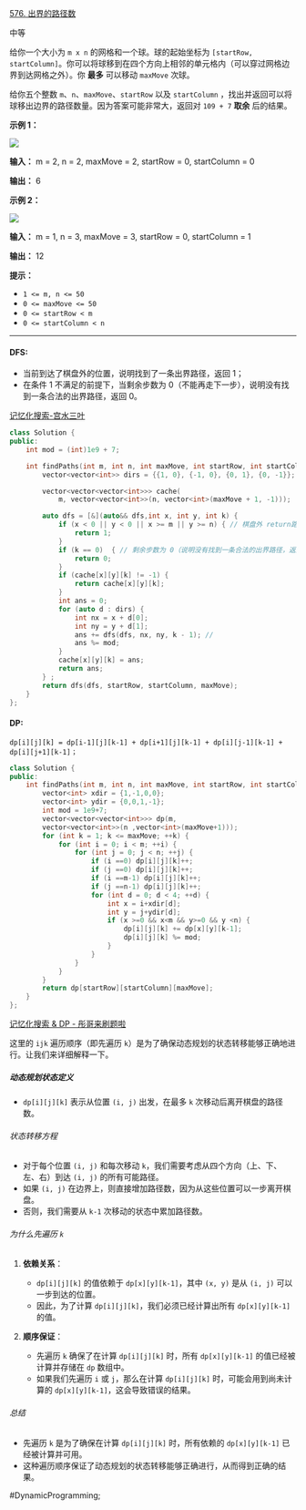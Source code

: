 
[576. 出界的路径数](https://leetcode.cn/problems/out-of-boundary-paths/)

中等

给你一个大小为 `m x n` 的网格和一个球。球的起始坐标为 `[startRow, startColumn]`。你可以将球移到在四个方向上相邻的单元格内（可以穿过网格边界到达网格之外）。你 **最多** 可以移动 `maxMove` 次球。

给你五个整数 `m`、`n`、`maxMove`、`startRow` 以及 `startColumn` ，找出并返回可以将球移出边界的路径数量。因为答案可能非常大，返回对 `109 + 7` **取余** 后的结果。

**示例 1：**

![](https://assets.leetcode.com/uploads/2021/04/28/out_of_boundary_paths_1.png)

**输入：** m = 2, n = 2, maxMove = 2, startRow = 0, startColumn = 0

**输出：** 6

**示例 2：**

![](https://assets.leetcode.com/uploads/2021/04/28/out_of_boundary_paths_2.png)

**输入：** m = 1, n = 3, maxMove = 3, startRow = 0, startColumn = 1

**输出：** 12

**提示：**

- `1 <= m, n <= 50`
- `0 <= maxMove <= 50`
- `0 <= startRow < m`
- `0 <= startColumn < n`

---- ----
#### DFS:
- 当前到达了棋盘外的位置，说明找到了一条出界路径，返回 1；
- 在条件 1 不满足的前提下，当剩余步数为 0（不能再走下一步），说明没有找到一条合法的出界路径，返回 0。

[记忆化搜索-宫水三叶](https://leetcode.cn/problems/out-of-boundary-paths/solutions/936439/gong-shui-san-xie-yi-ti-shuang-jie-ji-yi-asrz/)

```cpp
class Solution {
public:
    int mod = (int)1e9 + 7;

    int findPaths(int m, int n, int maxMove, int startRow, int startColumn) {
        vector<vector<int>> dirs = {{1, 0}, {-1, 0}, {0, 1}, {0, -1}};

        vector<vector<vector<int>>> cache(
            m, vector<vector<int>>(n, vector<int>(maxMove + 1, -1)));

        auto dfs = [&](auto&& dfs,int x, int y, int k) {
            if (x < 0 || y < 0 || x >= m || y >= n) { // 棋盘外 return路径1
                return 1;
            }
            if (k == 0)  { // 剩余步数为 0（说明没有找到一条合法的出界路径，返回 0。
                return 0;
            }
            if (cache[x][y][k] != -1) {
                return cache[x][y][k];
            }
            int ans = 0;
            for (auto d : dirs) {
                int nx = x + d[0];
                int ny = y + d[1];
                ans += dfs(dfs, nx, ny, k - 1); //
                ans %= mod;
            }
            cache[x][y][k] = ans;
            return ans;
        } ;
        return dfs(dfs, startRow, startColumn, maxMove);
    }
};
```

#### DP:

`dp[i][j][k] = dp[i-1][j][k-1] + dp[i+1][j][k-1] + dp[i][j-1][k-1] + dp[i][j+1][k-1]；`

```cpp
class Solution {
public:
    int findPaths(int m, int n, int maxMove, int startRow, int startColumn) {
        vector<int> xdir = {1,-1,0,0};
        vector<int> ydir = {0,0,1,-1};
        int mod = 1e9+7;
        vector<vector<vector<int>>> dp(m,
        vector<vector<int>>(n ,vector<int>(maxMove+1)));
        for (int k = 1; k <= maxMove; ++k) {
            for (int i = 0; i < m; ++i) {
                for (int j = 0; j < n; ++j) {
                    if (i ==0) dp[i][j][k]++;
                    if (j ==0) dp[i][j][k]++;
                    if (i ==m-1) dp[i][j][k]++;
                    if (j ==n-1) dp[i][j][k]++;
                    for (int d = 0; d < 4; ++d) {
                        int x = i+xdir[d];
                        int y = j+ydir[d];
                        if (x >=0 && x<m && y>=0 && y <n) {
                            dp[i][j][k] += dp[x][y][k-1];
                            dp[i][j][k] %= mod;
                        }
                    }
                }
            }
        }
        return dp[startRow][startColumn][maxMove];
    }
};
```
[记忆化搜索 & DP - 彤哥来刷题啦](https://leetcode.cn/problems/out-of-boundary-paths/solutions/1/yi-ti-wu-jie-dfs-jian-zhi-ji-yi-hua-sou-k4dtg/)

这里的 `ijk` 遍历顺序（即先遍历 `k`）是为了确保动态规划的状态转移能够正确地进行。让我们来详细解释一下。

##### 动态规划状态定义
- `dp[i][j][k]` 表示从位置 `(i, j)` 出发，在最多 `k` 次移动后离开棋盘的路径数。

###### 状态转移方程
- 对于每个位置 `(i, j)` 和每次移动 `k`，我们需要考虑从四个方向（上、下、左、右）到达 `(i, j)` 的所有可能路径。
- 如果 `(i, j)` 在边界上，则直接增加路径数，因为从这些位置可以一步离开棋盘。
- 否则，我们需要从 `k-1` 次移动的状态中累加路径数。

###### 为什么先遍历 `k`
1. **依赖关系**：
   - `dp[i][j][k]` 的值依赖于 `dp[x][y][k-1]`，其中 `(x, y)` 是从 `(i, j)` 可以一步到达的位置。
   - 因此，为了计算 `dp[i][j][k]`，我们必须已经计算出所有 `dp[x][y][k-1]` 的值。

2. **顺序保证**：
   - 先遍历 `k` 确保了在计算 `dp[i][j][k]` 时，所有 `dp[x][y][k-1]` 的值已经被计算并存储在 `dp` 数组中。
   - 如果我们先遍历 `i` 或 `j`，那么在计算 `dp[i][j][k]` 时，可能会用到尚未计算的 `dp[x][y][k-1]`，这会导致错误的结果。

###### 总结
- 先遍历 `k` 是为了确保在计算 `dp[i][j][k]` 时，所有依赖的 `dp[x][y][k-1]` 已经被计算并可用。
- 这种遍历顺序保证了动态规划的状态转移能够正确进行，从而得到正确的结果。

#DynamicProgramming;
